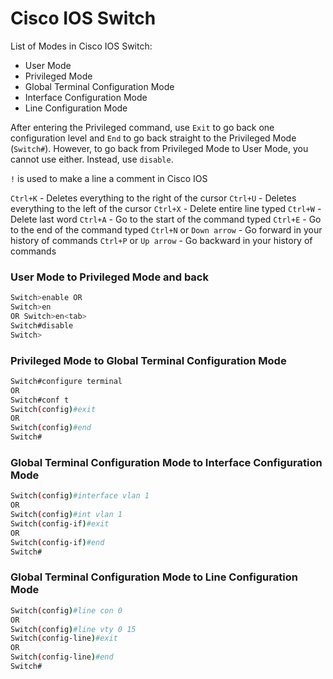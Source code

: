 # Cisco IOS Switch

List of Modes in Cisco IOS Switch:
- User Mode
- Privileged Mode
- Global Terminal Configuration Mode
- Interface Configuration Mode
- Line Configuration Mode

After entering the Privileged command, use `Exit` to go back one configuration level and `End` to go back straight to the Privileged Mode (`Switch#`). However, to go back from Privileged Mode to User Mode, you cannot use either. Instead, use `disable`.

`!` is used to make a line a comment in Cisco IOS

`Ctrl+K` - Deletes everything to the right of the cursor
`Ctrl+U` - Deletes everything to the left of the cursor
`Ctrl+X` - Delete entire line typed
`Ctrl+W` - Delete last word
`Ctrl+A` - Go to the start of the command typed
`Ctrl+E` - Go to the end of the command typed
`Ctrl+N` or `Down arrow` - Go forward in your history of commands
`Ctrl+P` or `Up arrow` - Go backward in your history of commands

### User Mode to Privileged Mode and back

```bash
Switch>enable OR 
Switch>en 
OR Switch>en<tab>
Switch#disable
Switch>
```

### Privileged Mode to Global Terminal Configuration Mode

```bash
Switch#configure terminal
OR
Switch#conf t
Switch(config)#exit
OR
Switch(config)#end
Switch#
```

### Global Terminal Configuration Mode to Interface Configuration Mode 

```bash
Switch(config)#interface vlan 1 
OR 
Switch(config)#int vlan 1
Switch(config-if)#exit
OR
Switch(config-if)#end
Switch#
```

### Global Terminal Configuration Mode to Line Configuration Mode

```bash
Switch(config)#line con 0 
OR 
Switch(config)#line vty 0 15
Switch(config-line)#exit
OR
Switch(config-line)#end
Switch#
```


